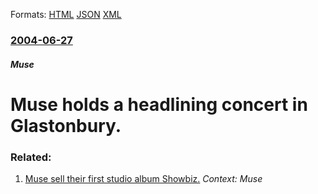 
Formats: [HTML](/news/2004/06/27/muse-holds-a-headlining-concert-in-glastonbury.html)  [JSON](/news/2004/06/27/muse-holds-a-headlining-concert-in-glastonbury.json)  [XML](/news/2004/06/27/muse-holds-a-headlining-concert-in-glastonbury.xml)  

### [2004-06-27](/news/2004/06/27/index.md)

##### Muse
#  Muse holds a headlining concert in Glastonbury.




### Related:

1. [ Muse sell their first studio album Showbiz.](/news/1999/09/28/muse-sell-their-first-studio-album-showbiz.md) _Context: Muse_

